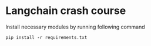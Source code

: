 Langchain crash course
=======================
Install necessary modules by running following command
```commandline
pip install -r requirements.txt
```
